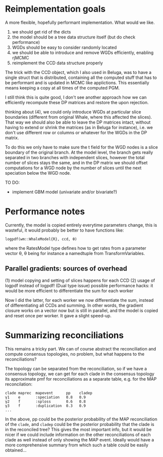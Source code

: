
# Reimplementation goals

A more flexible, hopefully performant implementation. What would we like.

1. we should get rid of the dicts
2. the model should be a tree data structure itself (but do check performance)
3. WGDs should be easy to consider randomly located
4. we should be able to introduce and remove WGDs efficiently, enabling rjMCMC
5. reimplement the CCD data structure properly

The trick with the CCD object, which I also used in Beluga, was to have a single
struct that is distributed, containing all the computed stuff that has to be
performant and is updated in MCMC like applictions. This essentially means
keeping a copy at all times of the computed PGM.

I still think this is quite good, I don't see another approach how we can
efficiently recompute these DP matrices and restore the upon rejection.

thinking about (4), we could only introduce WGDs at particular slice boundaries
(different from original Whale, where this affected the slices). That way we
should also be able to leave the DP matrices intact, without having to extend or
shrink the matrices (as in Beluga for instance), i.e. we don't use different row
or columns or whatever for the WGDs in the DP matrix.

To do this we only have to make sure the t field for the WGD nodes is a slice
boundary of the original branch. At the model level, the branch gets really
separated in two branches with independent slices, however the total number of
slices stays the same, and in the DP matrix we should offset computations for a
WGD node by the number of slices until the next speciation below the WGD node.

TO DO:
- implement GBM model (univariate and/or bivariate?)

# Performance notes

Currently, the model is copied entirely everytime parameters change, this is
wasteful, it would probably be better to have functions like:

```
logpdf(wm::WhaleModel{R}, ccd, θ)
```

where the RatesModel type defines how to get rates from a parameter vector θ,
θ being for instance a namedtuple from TransformVariables.


## Parallel gradients: sources of overhead

(1) model copying and setting of slices happens for each CCD
(2) usage of logpdf instead of logpdf! (Dual type issue)
possible performance hacks:
it would be more efficient to differentiate the sum for each worker

Now I did the latter, for each worker we now differentiate the sum, instead
of differentiating all CCDs and summing. In other words, the gradient closure
works on a vector now but is still in parallel, and the model is copied and
reset once per worker. It gave a slight speed-up.

# Summarizing reconciliations

This remains a tricky part. We can of course abstract the reconciliation and
compute consensus topologies, no problem, but what happens to the
reconciliations?

The topology can be separated from the reconciliation, so if we have a consensus
topology, we can get for each clade in the consensus topology its approximate
pmf for reconciliations as a separate table, e.g. for the MAP reconcilation:

```
clade maprec  mapevent      pp    cladep
γ1    e       :speciation   0.8   0.9
γ2    f       :sploss       0.6   0.8
γ3    f       :duplication  0.3   0.9
...
```
In the above, pp could be the posterior probability of the MAP reconciliation of
the `clade`, and `cladep` could be the posterior probability that the clade is in
the reconciled tree? This gives the most important info, but it would be nicer
if we could include information on the other reconciliations of each clade as
well instead of only showing the MAP event. Ideally would have a more
comprehensive summary from which such a table could be easily obtained...
